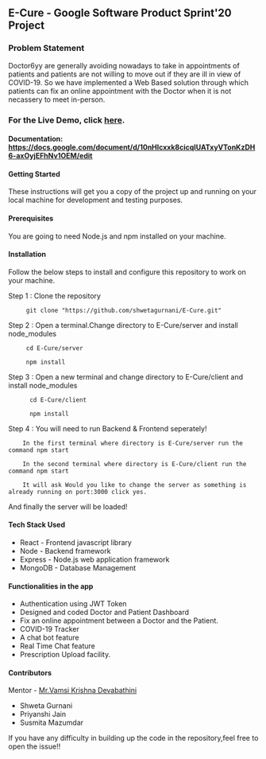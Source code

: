 ## E-Cure - Google Software Product Sprint'20 Project 

### Problem Statement
Doctor6yy are generally avoiding nowadays to take in appointments of patients and patients are not willing to move out if they are ill in view of COVID-19. So we have implemented a Web Based solution through which patients can fix an online appointment with the Doctor when it is not necassery to meet in-person.
### For the Live Demo, click [here](https://summer20-sps-83.appspot.com/).

#### Documentation: https://docs.google.com/document/d/10nHIcxxk8cicqIUATxyVTonKzDH6-axOyjEFhNv1OEM/edit


#### Getting Started
These instructions will get you a copy of the project up and running on your local machine for development and testing purposes.

#### Prerequisites
You are going to need Node.js and npm installed on your machine.

#### Installation
Follow the below steps to install and configure this repository to work on your machine.

Step 1 : Clone the repository

         git clone "https://github.com/shwetagurnani/E-Cure.git"

Step 2 : Open a terminal.Change directory to E-Cure/server and install node_modules

         cd E-Cure/server
	 
         npm install

Step 3 : Open a new terminal and change directory to E-Cure/client and install node_modules

          cd E-Cure/client 
	 
	      npm install



Step 4 : You will need to run Backend & Frontend seperately!

	    In the first terminal where directory is E-Cure/server run the command npm start 
	 
	    In the second terminal where directory is E-Cure/client run the command npm start
	 
	    It will ask Would you like to change the server as something is already running on port:3000 click yes.
         
And finally the server will be loaded!

#### Tech Stack Used
- React - Frontend javascript library
- Node - Backend framework
- Express - Node.js web application framework
- MongoDB - Database Management

#### Functionalities in the app
- Authentication using JWT Token
- Designed and coded Doctor and Patient Dashboard
- Fix an online appointment between a Doctor and the Patient.
- COVID-19 Tracker
- A chat bot feature
- Real Time Chat feature 
- Prescription Upload facility.

#### Contributors
Mentor - [Mr.Vamsi Krishna Devabathini](https://github.com/iamvamsikrishnad)
- Shweta Gurnani
- Priyanshi Jain
- Susmita Mazumdar

If you have any difficulty in building up the code in the repository,feel free to open the issue!!






